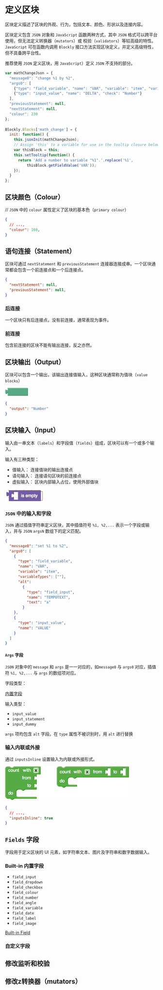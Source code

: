 # 定义区块

区块定义描述了区块的外观、行为，包括文本、颜色、形状以及连接内容。

区块定义包含 `JSON` 对象和 `JavaScript` 函数两种方式，其中 `JSON` 格式可以跨平台使用，但无法定义转换器（`mutators`）或 校验（`validators`）等较高级的特性。 `JavaScript` 可在函数内调用 `Blockly` 接口方法实现区块定义，并定义高级特性，但不具备跨平台性。

推荐使用 `JSON` 定义区块，用 `JavaScript`）定义 `JSON` 不支持的部分。

```js
var mathChangeJson = {
  "message0": "change %1 by %2",
  "args0": [
    {"type": "field_variable", "name": "VAR", "variable": "item", "variableTypes": [""]},
    {"type": "input_value", "name": "DELTA", "check": "Number"}
  ],
  "previousStatement": null,
  "nextStatement": null,
  "colour": 230
};

Blockly.Blocks['math_change'] = {
  init: function() {
    this.jsonInit(mathChangeJson);
    // Assign 'this' to a variable for use in the tooltip closure below.
    var thisBlock = this;
    this.setTooltip(function() {
      return 'Add a number to variable "%1".'.replace('%1',
          thisBlock.getFieldValue('VAR'));
    });
  }
};
```

## 区块颜色（Colour）

// `JSON` 中的 `colour` 属性定义了区块的基本色（`primary colour`）

```json
{
  // ...,
  "colour": 160,
}
```

## 语句连接（Statement）

区块可通过 `nextStatement` 和 `previousStatement` 连接器连接成串。一个区块通常都会包含一个前连接点和一个后连接点。

```json
{
  "nextStatement": null,
  "previousStatement": null,
}
```

### 后连接

一个区块只有后连接点，没有前连接，通常表现为事件。

### 前连接

包含前连接的区块不能有输出连接，反之亦然。

## 区块输出（Output）

区块可以包含一个输出，该输出连接值输入，这种区块通常称为值块（`value blocks`）

![value blocks](./images/set-output.png)

```json
{
  "output": "Number"
}
```

## 区块输入（Input）

输入由一串文本（`labels`）和字段值（`fields`）组成，区块可以有一个或多个输入。

输入有三种类型：

- 值输入： 连接值块的输出连接点
- 语句输入： 连接语句区块的前连接点
- 虚拟输入： 区块内部输入占位，使用外部值块

![input types](./images/input-types.png)

### `JSON` 中的输入和字段

`JSON` 通过插值字符串定义区块，其中插值符号 `%1, %2,...` 表示一个字段或输入，并与 `JSON` `argsN` 数组下的定义匹配。

```json
{
  "message0": "set %1 to %2",
  "args0": [
    {
      "type": "field_variable",
      "name": "VAR",
      "variable": "item",
      "variableTypes": [""],
      "alt":
        {
          "type": "field_input",
          "name": "TEMPOTEXT",
          "text": "a"
        }
    },
    {
      "type": "input_value",
      "name": "VALUE"
    }
  ]
}
```

#### `Args` 字段

`JSON` 对象中的 `message` 和 `args` 是一一对应的，如`message0` 与 `args0` 对应，插值符 `%1, %2,...` 与 `args` 的数组项对应。

字段类型：

[内置字段](#built-in-%e5%86%85%e7%bd%ae%e5%ad%97%e6%ae%b5)

输入类型：

- `input_value`
- `input_statement`
- `input_dummy`

`args` 项均包含 `alt` 字段。在 `type` 属性不被识别时，用 `alt` 进行替换

### 输入内联或外接

通过 `inputsInline` 设置输入为内联或外接形式。

![set-inputs-inline.png](./images/set-inputs-inline.png)

```json
{
  // ...,
  "inputsInline": true
}
```

## `Fields` 字段

字段用于定义区块的 UI 元素，如字符串文本、图片及字符串和数字数据输入。

### Built-in 内置字段

- `field_input`
- `field_dropdown`
- `field_checkbox`
- `field_colour`
- `field_number`
- `field_angle`
- `field_variable`
- `field_date`
- `field_label`
- `field_image`

[Built-in Field](https://developers.google.com/blockly/guides/create-custom-blocks/fields/built-in-fields/overview)

### 自定义字段

## 修改监听和校验

## 修改z转换器（mutators）
